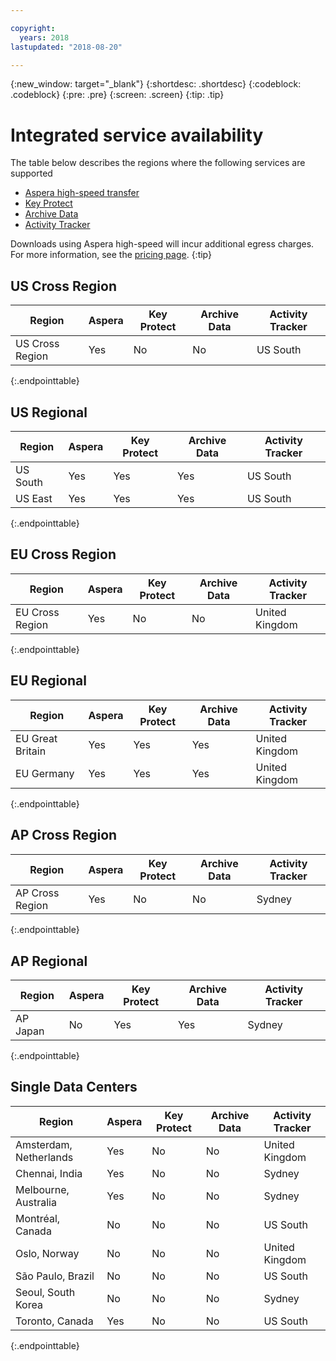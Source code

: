 ```yaml
---

copyright:
  years: 2018
lastupdated: "2018-08-20"

---
```

{:new_window: target="_blank"}
{:shortdesc: .shortdesc}
{:codeblock: .codeblock}
{:pre: .pre}
{:screen: .screen}
{:tip: .tip}

# Integrated service availability
The table below describes the regions where the following services are supported
* [Aspera high-speed transfer](/docs/services/cloud-object-storage/basics/aspera.html#Aspera-high-speed-transfer)
* [Key Protect](/docs/services/cloud-object-storage/basics/encryption.html#sse-kp)
* [Archive Data](/docs/services/cloud-object-storage/basics/archive.html)
* [Activity Tracker](/docs/services/cloud-object-storage/basics/at.html#at_events)

Downloads using Aspera high-speed will incur additional egress charges. For more information, see the [pricing page](https://www.ibm.com/cloud-computing/bluemix/pricing-object-storage).
{:tip}

## US Cross Region

<table>
  <thead>
    <tr>
      <th>Region</th>
      <th>Aspera</th>
      <th>Key Protect</th>
      <th>Archive Data</th>
      <th>Activity Tracker</th>
    </tr>
  </thead>
    <tr>
    <td rowspan="2">US Cross Region</td>
  <tr>
    <td>Yes</td>
    <td>No</td>
    <td>No</td>
    <td>US South</td>
  </tr>
</table>
{:.endpointtable}


## US Regional

<table>
  <thead>
    <tr>
      <th>Region</th>
      <th>Aspera</th>
      <th>Key Protect</th>
      <th>Archive Data</th>
      <th>Activity Tracker</th>
    </tr>
  </thead>
    <tr>
    <td rowspan="2">US South</td>
    <td>Yes</td>
    <td>Yes</td>
    <td>Yes</td>
    <td>US South</td>
  <tr>
  </tr>
  <tr>
  <td rowspan="2">US East</td>
    <td>Yes</td>
    <td>Yes</td>
    <td>Yes</td>
    <td>US South</td>
<tr>
</tr>
</table>
{:.endpointtable}


## EU Cross Region

<table>
  <thead>
    <tr>
      <th>Region</th>
      <th>Aspera</th>
      <th>Key Protect</th>
      <th>Archive Data</th>
      <th>Activity Tracker</th>
    </tr>
  </thead>
    <tr>
    <td rowspan="2">EU Cross Region</td>
    <td>Yes</td>
    <td>No</td>
    <td>No</td>
    <td>United Kingdom</td>
    </tr>
</table>
{:.endpointtable}

## EU Regional

<table>
  <thead>
    <tr>
      <th>Region</th>
      <th>Aspera</th>
      <th>Key Protect</th>
      <th>Archive Data</th>
      <th>Activity Tracker</th>
    </tr>
  </thead>
  <tr>
    <td rowspan="2">EU Great Britain</td>
    <td>Yes</td>
    <td>Yes</td>
    <td>Yes</td>
    <td>United Kingdom</td>
    <tr>
  <tr>
    <td rowspan="2">EU Germany</td>
    <td>Yes</td>
    <td>Yes</td>
    <td>Yes</td>
    <td>United Kingdom</td>
    <tr>
  <tr>
    </td>
</table>
{:.endpointtable}

## AP Cross Region

<table>
  <thead>
    <tr>
      <th>Region</th>
      <th>Aspera</th>
      <th>Key Protect</th>
      <th>Archive Data</th>
      <th>Activity Tracker</th>
    </tr>
  </thead>
    <tr>
    <td rowspan="2">AP Cross Region</td>
    <td>Yes</td>
    <td>No</td>
    <td>No</td>
    <td>Sydney</td>
    <tr>
  <tr>
  </tr>
</table>
{:.endpointtable}

## AP Regional

<table>
  <thead>
    <tr>
      <th>Region</th>
      <th>Aspera</th>
      <th>Key Protect</th>
      <th>Archive Data</th>
      <th>Activity Tracker</th>
    </tr>
  </thead>
    <tr>
    <td rowspan="2">AP Japan</td>
    <td>No</td>
    <td>Yes</td>
    <td>Yes</td>
    <td>Sydney</td>
  <tr>
  </tr>
  <tr>
</table>
{:.endpointtable}

## Single Data Centers

<table>
  <thead>
    <tr>
      <th>Region</th>
      <th>Aspera</th>
      <th>Key Protect</th>
      <th>Archive Data</th>
      <th>Activity Tracker</th>
    </tr>
  </thead>
  <tr>
    <td rowspan="2">Amsterdam, Netherlands</td>
    <td>Yes</td>
    <td>No</td>
    <td>No</td>
    <td>United Kingdom</td>
  <tr>
  <tr>
    </td>
  </tr>
  <tr>
    <td rowspan="2">Chennai, India</td>
    <td>Yes</td>
    <td>No</td>
    <td>No</td>
    <td>Sydney</td>
  <tr>
  <tr>
    </td>
  </tr>
  <tr>
    <td rowspan="2">Melbourne, Australia</td>
    <td>Yes</td>
    <td>No</td>
    <td>No</td>
    <td>Sydney</td>
  <tr>
  <tr>
    </td>
  </tr>
  <tr>
    <td rowspan="2">Montréal, Canada</td>
    <td>No</td>
    <td>No</td>
    <td>No</td>
    <td>US South</td>
  <tr>
  <tr>
    </td>
  </tr>
  <tr>
    <td rowspan="2">Oslo, Norway</td>
    <td>No</td>
    <td>No</td>
    <td>No</td>
    <td>United Kingdom</td>
  <tr>
  <tr>
    </td>
  </tr>  
  <tr>
    <td rowspan="2">São Paulo, Brazil</td>
    <td>No</td>
    <td>No</td>
    <td>No</td>
    <td>US South</td>
  <tr>
  <tr>
    </td>
  </tr>
  <tr>
    <td rowspan="2">Seoul, South Korea</td>
    <td>No</td>
    <td>No</td>
    <td>No</td>
    <td>Sydney</td>
  <tr>
  <tr>
    <td rowspan="2">Toronto, Canada</td>
    <td>Yes</td>
    <td>No</td>
    <td>No</td>
    <td>US South</td>
  <tr>
  
</table>
{:.endpointtable}
